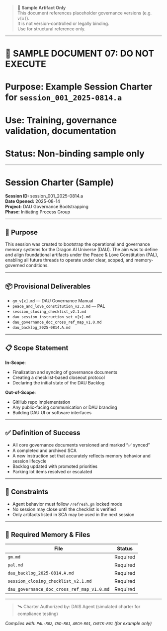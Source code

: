 > 🧪 **Sample Artifact Only**  
> This document references placeholder governance versions (e.g. `v[x]`).  
> It is not version-controlled or legally binding.  
> Use for structural reference only.

---
# 🚧 SAMPLE DOCUMENT 07: DO NOT EXECUTE
# Purpose: Example Session Charter for `session_001_2025-0814.a`
# Use: Training, governance validation, documentation
# Status: Non-binding sample only
---

# Session Charter (Sample)
**Session ID:** session_001_2025-0814.a  
**Date Opened:** 2025-08-14  
**Project:** DAU Governance Bootstrapping  
**Phase:** Initiating Process Group

---

## 🧠 Purpose

This session was created to bootstrap the operational and governance memory systems for the Dragon AI Universe (DAU). The aim was to define and align foundational artifacts under the Peace & Love Constitution (PAL), enabling all future threads to operate under clear, scoped, and memory-governed conditions.

---

## 📦 Provisional Deliverables

- `gm_v[x].md` — DAU Governance Manual
- `peace_and_love_constitution_v2.3.md` — PAL
- `session_closing_checklist_v2.1.md`
- `dau_session_instruction_set_v[x].md`
- `dau_governance_doc_cross_ref_map_v1.0.md`
- `dau_backlog_2025-0814.A.md`

---

## 📋 Scope Statement

**In-Scope**:
- Finalization and syncing of governance documents
- Creating a checklist-based closeout protocol
- Declaring the initial state of the DAU Backlog

**Out-of-Scope**:
- GitHub repo implementation
- Any public-facing communication or DAU branding
- Building DAU UI or software interfaces

---

## ✅ Definition of Success

- All core governance documents versioned and marked “✅ synced”
- A completed and archived SCA
- A new instruction set that accurately reflects memory behavior and session lifecycle
- Backlog updated with promoted priorities
- Parking lot items resolved or escalated

---

## 🔐 Constraints

- Agent behavior must follow `/refresh.gm` locked mode
- No session may close until the checklist is verified
- Only artifacts listed in SCA may be used in the next session

---

## 🧠 Required Memory & Files

| File | Status |
|------|--------|
| `gm.md` | Required |
| `pal.md` | Required |
| `dau_backlog_2025-0814.A.md` | Required |
| `session_closing_checklist_v2.1.md` | Required |
| `dau_governance_doc_cross_ref_map_v1.0.md` | Required |

---

> 🛰️ Charter Authorized by: DAIS Agent (simulated charter for compliance testing)


_Complies with: `PAL-R02`, `CMD-R01`, `ARCH-R01`, `CHECK-R01` (for example only)_

